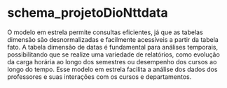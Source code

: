 # schema_projetoDioNttdata

O modelo em estrela permite consultas eficientes, já que as tabelas dimensão são desnormalizadas e facilmente acessíveis a partir da tabela fato.
A tabela dimensão de datas é fundamental para análises temporais, possibilitando que se realize uma variedade de relatórios, como evolução da carga horária ao longo dos semestres ou desempenho dos cursos ao longo do tempo.
Esse modelo em estrela facilita a análise dos dados dos professores e suas interações com os cursos e departamentos.
